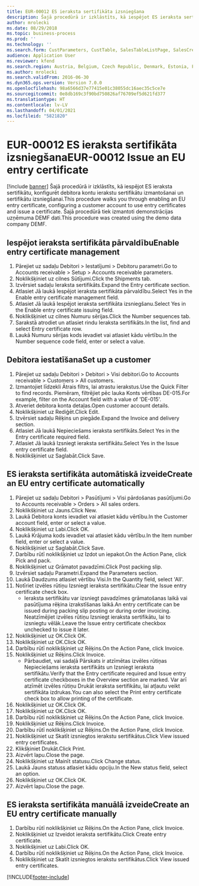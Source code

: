 ```yaml
---
title: EUR-00012 ES ieraksta sertifikāta izsniegšana
description: Šajā procedūrā ir izklāstīts, kā iespējot ES ieraksta sertifikātu, konfigurēt debitora kontu ierakstu sertifikātu izmantošanai un sertifikātu izsniegšanai.
author: mrolecki
ms.date: 08/29/2018
ms.topic: business-process
ms.prod: ''
ms.technology: ''
ms.search.form: CustParameters, CustTable, SalesTableListPage, SalesCreateOrder, SalesTable, SalesEditLines,  CustInvoiceJournal, CustEntryCertificateJour_W, SrsReportViewerForm
audience: Application User
ms.reviewer: kfend
ms.search.region: Austria, Belgium, Czech Republic, Denmark, Estonia, Finland, France, Germany, Hungary, Ireland, Italy, Latvia, Lithuania, Netherlands, Poland, Spain, Sweden, United Kingdom
ms.author: mrolecki
ms.search.validFrom: 2016-06-30
ms.dyn365.ops.version: Version 7.0.0
ms.openlocfilehash: 98a6566d37e77415e01c38055dc16aec35c5ce7e
ms.sourcegitcommit: 0e8db169c3f90bd750826af76709ef5d621fd377
ms.translationtype: HT
ms.contentlocale: lv-LV
ms.lasthandoff: 04/01/2021
ms.locfileid: "5821820"
---
```

# <a name="eur-00012-issue-an-eu-entry-certificate"></a><span data-ttu-id="f7686-103">EUR-00012 ES ieraksta sertifikāta izsniegšana</span><span class="sxs-lookup"><span data-stu-id="f7686-103">EUR-00012 Issue an EU entry certificate</span></span>

[!include [banner](../../includes/banner.md)]
<span data-ttu-id="f7686-104">Šajā procedūrā ir izklāstīts, kā iespējot ES ieraksta sertifikātu, konfigurēt debitora kontu ierakstu sertifikātu izmantošanai un sertifikātu izsniegšanai.</span><span class="sxs-lookup"><span data-stu-id="f7686-104">This procedure walks you through enabling an EU entry certificate, configuring a customer account to use entry certificates and issue a certificate.</span></span> <span data-ttu-id="f7686-105">Šajā procedūrā tiek izmantoti demonstrācijas uzņēmuma DEMF dati.</span><span class="sxs-lookup"><span data-stu-id="f7686-105">This procedure was created using the demo data company DEMF.</span></span>


## <a name="enable-entry-certificate-management"></a><span data-ttu-id="f7686-106">Iespējot ieraksta sertifikāta pārvaldību</span><span class="sxs-lookup"><span data-stu-id="f7686-106">Enable entry certificate management</span></span>
1. <span data-ttu-id="f7686-107">Pārejiet uz sadaļu Debitori > Iestatījumi > Debitoru parametri.</span><span class="sxs-lookup"><span data-stu-id="f7686-107">Go to Accounts receivable > Setup > Accounts receivable parameters.</span></span>
2. <span data-ttu-id="f7686-108">Noklikšķiniet uz cilnes Sūtījumi.</span><span class="sxs-lookup"><span data-stu-id="f7686-108">Click the Shipments tab.</span></span>
3. <span data-ttu-id="f7686-109">Izvērsiet sadaļu Ieraksta sertifikāts.</span><span class="sxs-lookup"><span data-stu-id="f7686-109">Expand the Entry certificate section.</span></span>
4. <span data-ttu-id="f7686-110">Atlasiet Jā laukā Iespējot ieraksta sertifikāta pārvaldību.</span><span class="sxs-lookup"><span data-stu-id="f7686-110">Select Yes in the Enable entry certificate management field.</span></span>
5. <span data-ttu-id="f7686-111">Atlasiet Jā laukā Iespējot ieraksta sertifikāta izsniegšanu.</span><span class="sxs-lookup"><span data-stu-id="f7686-111">Select Yes in the Enable entry certificate issuing field.</span></span>
6. <span data-ttu-id="f7686-112">Noklikšķiniet uz cilnes Numuru sērijas.</span><span class="sxs-lookup"><span data-stu-id="f7686-112">Click the Number sequences tab.</span></span>
7. <span data-ttu-id="f7686-113">Sarakstā atrodiet un atlasiet rindu Ieraksta sertifikāts.</span><span class="sxs-lookup"><span data-stu-id="f7686-113">In the list, find and select Entry certificate row.</span></span>
8. <span data-ttu-id="f7686-114">Laukā Numuru sērijas kods ievadiet vai atlasiet kādu vērtību.</span><span class="sxs-lookup"><span data-stu-id="f7686-114">In the Number sequence code field, enter or select a value.</span></span>

## <a name="set-up-a-customer"></a><span data-ttu-id="f7686-115">Debitora iestatīšana</span><span class="sxs-lookup"><span data-stu-id="f7686-115">Set up a customer</span></span>
1. <span data-ttu-id="f7686-116">Pārejiet uz sadaļu Debitori > Debitori > Visi debitori.</span><span class="sxs-lookup"><span data-stu-id="f7686-116">Go to Accounts receivable > Customers > All customers.</span></span>
2. <span data-ttu-id="f7686-117">Izmantojiet līdzekli Ātrais filtrs, lai atrastu ierakstus.</span><span class="sxs-lookup"><span data-stu-id="f7686-117">Use the Quick Filter to find records.</span></span> <span data-ttu-id="f7686-118">Piemēram, filtrējiet pēc lauka Konts vērtības DE-015.</span><span class="sxs-lookup"><span data-stu-id="f7686-118">For example, filter on the Account field with a value of 'DE-015'.</span></span>
3. <span data-ttu-id="f7686-119">Atveriet debitora konta detaļas.</span><span class="sxs-lookup"><span data-stu-id="f7686-119">Open customer account details.</span></span>
4. <span data-ttu-id="f7686-120">Noklikšķiniet uz Rediģēt.</span><span class="sxs-lookup"><span data-stu-id="f7686-120">Click Edit.</span></span>
5. <span data-ttu-id="f7686-121">Izvērsiet sadaļu Rēķins un piegāde.</span><span class="sxs-lookup"><span data-stu-id="f7686-121">Expand the Invoice and delivery section.</span></span>
6. <span data-ttu-id="f7686-122">Atlasiet Jā laukā Nepieciešams ieraksta sertifikāts.</span><span class="sxs-lookup"><span data-stu-id="f7686-122">Select Yes in the Entry certificate required field.</span></span>
7. <span data-ttu-id="f7686-123">Atlasiet Jā laukā Izsniegt ieraksta sertifikātu.</span><span class="sxs-lookup"><span data-stu-id="f7686-123">Select Yes in the Issue entry certificate field.</span></span>
8. <span data-ttu-id="f7686-124">Noklikšķiniet uz Saglabāt.</span><span class="sxs-lookup"><span data-stu-id="f7686-124">Click Save.</span></span>

## <a name="create-an-eu-entry-certificate-automatically"></a><span data-ttu-id="f7686-125">ES ieraksta sertifikāta automātiskā izveide</span><span class="sxs-lookup"><span data-stu-id="f7686-125">Create an EU entry certificate automatically</span></span>
1. <span data-ttu-id="f7686-126">Pārejiet uz sadaļu Debitori > Pasūtījumi > Visi pārdošanas pasūtījumi.</span><span class="sxs-lookup"><span data-stu-id="f7686-126">Go to Accounts receivable > Orders > All sales orders.</span></span>
2. <span data-ttu-id="f7686-127">Noklikšķiniet uz Jauns.</span><span class="sxs-lookup"><span data-stu-id="f7686-127">Click New.</span></span>
3. <span data-ttu-id="f7686-128">Laukā Debitora konts ievadiet vai atlasiet kādu vērtību.</span><span class="sxs-lookup"><span data-stu-id="f7686-128">In the Customer account field, enter or select a value.</span></span>
4. <span data-ttu-id="f7686-129">Noklikšķiniet uz Labi.</span><span class="sxs-lookup"><span data-stu-id="f7686-129">Click OK.</span></span>
5. <span data-ttu-id="f7686-130">Laukā Krājuma kods ievadiet vai atlasiet kādu vērtību.</span><span class="sxs-lookup"><span data-stu-id="f7686-130">In the Item number field, enter or select a value.</span></span>
6. <span data-ttu-id="f7686-131">Noklikšķiniet uz Saglabāt.</span><span class="sxs-lookup"><span data-stu-id="f7686-131">Click Save.</span></span>
7. <span data-ttu-id="f7686-132">Darbību rūtī noklikšķiniet uz Izdot un iepakot.</span><span class="sxs-lookup"><span data-stu-id="f7686-132">On the Action Pane, click Pick and pack.</span></span>
8. <span data-ttu-id="f7686-133">Noklikšķiniet uz Grāmatot pavadzīmi.</span><span class="sxs-lookup"><span data-stu-id="f7686-133">Click Post packing slip.</span></span>
9. <span data-ttu-id="f7686-134">Izvērsiet sadaļu Parametri.</span><span class="sxs-lookup"><span data-stu-id="f7686-134">Expand the Parameters section.</span></span>
10. <span data-ttu-id="f7686-135">Laukā Daudzums atlasiet vērtību Visi.</span><span class="sxs-lookup"><span data-stu-id="f7686-135">In the Quantity field, select 'All'.</span></span>
11. <span data-ttu-id="f7686-136">Notīriet izvēles rūtiņu Izsniegt ieraksta sertifikātu.</span><span class="sxs-lookup"><span data-stu-id="f7686-136">Clear the Issue entry certificate check box.</span></span>
    * <span data-ttu-id="f7686-137">Ieraksta sertifikātu var izsniegt pavadzīmes grāmatošanas laikā vai pasūtījuma rēķina izrakstīšanas laikā.</span><span class="sxs-lookup"><span data-stu-id="f7686-137">An entry certificate can be issued during packing slip posting or during order invoicing.</span></span> <span data-ttu-id="f7686-138">Neatzīmējiet izvēles rūtiņu Izsniegt ieraksta sertifikātu, lai to izsniegtu vēlāk.</span><span class="sxs-lookup"><span data-stu-id="f7686-138">Leave the Issue entry certificate checkbox unchecked to issue it later.</span></span>  
12. <span data-ttu-id="f7686-139">Noklikšķiniet uz OK.</span><span class="sxs-lookup"><span data-stu-id="f7686-139">Click OK.</span></span>
13. <span data-ttu-id="f7686-140">Noklikšķiniet uz OK.</span><span class="sxs-lookup"><span data-stu-id="f7686-140">Click OK.</span></span>
14. <span data-ttu-id="f7686-141">Darbību rūtī noklikšķiniet uz Rēķins.</span><span class="sxs-lookup"><span data-stu-id="f7686-141">On the Action Pane, click Invoice.</span></span>
15. <span data-ttu-id="f7686-142">Noklikšķiniet uz Rēķins.</span><span class="sxs-lookup"><span data-stu-id="f7686-142">Click Invoice.</span></span>
    * <span data-ttu-id="f7686-143">Pārbaudiet, vai sadaļā Pārskats ir atzīmētas izvēles rūtiņas Nepieciešams ieraksta sertifikāts un Izsniegt ieraksta sertifikātu.</span><span class="sxs-lookup"><span data-stu-id="f7686-143">Verify that the Entry certificate required and Issue entry certificate checkboxes in the Overview section are marked.</span></span>  <span data-ttu-id="f7686-144">Var arī atzīmēt izvēles rūtiņu Drukāt ieraksta sertifikātu, lai atļautu veikt sertifikāta izdrukas.</span><span class="sxs-lookup"><span data-stu-id="f7686-144">You can also select the Print entry certificate check box to allow printing of the certificate.</span></span>  
16. <span data-ttu-id="f7686-145">Noklikšķiniet uz OK.</span><span class="sxs-lookup"><span data-stu-id="f7686-145">Click OK.</span></span>
17. <span data-ttu-id="f7686-146">Noklikšķiniet uz OK.</span><span class="sxs-lookup"><span data-stu-id="f7686-146">Click OK.</span></span>
18. <span data-ttu-id="f7686-147">Darbību rūtī noklikšķiniet uz Rēķins.</span><span class="sxs-lookup"><span data-stu-id="f7686-147">On the Action Pane, click Invoice.</span></span>
19. <span data-ttu-id="f7686-148">Noklikšķiniet uz Rēķins.</span><span class="sxs-lookup"><span data-stu-id="f7686-148">Click Invoice.</span></span>
20. <span data-ttu-id="f7686-149">Darbību rūtī noklikšķiniet uz Rēķins.</span><span class="sxs-lookup"><span data-stu-id="f7686-149">On the Action Pane, click Invoice.</span></span>
21. <span data-ttu-id="f7686-150">Noklikšķiniet uz Skatīt izsniegtos ierakstu sertifikātus.</span><span class="sxs-lookup"><span data-stu-id="f7686-150">Click View issued entry certificates.</span></span>
22. <span data-ttu-id="f7686-151">Klikšķiniet Drukāt.</span><span class="sxs-lookup"><span data-stu-id="f7686-151">Click Print.</span></span>
23. <span data-ttu-id="f7686-152">Aizvērt lapu.</span><span class="sxs-lookup"><span data-stu-id="f7686-152">Close the page.</span></span>
24. <span data-ttu-id="f7686-153">Noklikšķiniet uz Mainīt statusu.</span><span class="sxs-lookup"><span data-stu-id="f7686-153">Click Change status.</span></span>
25. <span data-ttu-id="f7686-154">Laukā Jauns statuss atlasiet kādu opciju.</span><span class="sxs-lookup"><span data-stu-id="f7686-154">In the New status field, select an option.</span></span>
26. <span data-ttu-id="f7686-155">Noklikšķiniet uz OK.</span><span class="sxs-lookup"><span data-stu-id="f7686-155">Click OK.</span></span>
27. <span data-ttu-id="f7686-156">Aizvērt lapu.</span><span class="sxs-lookup"><span data-stu-id="f7686-156">Close the page.</span></span>

## <a name="create-an-eu-entry-certificate-manually"></a><span data-ttu-id="f7686-157">ES ieraksta sertifikāta manuālā izveide</span><span class="sxs-lookup"><span data-stu-id="f7686-157">Create an EU entry certificate manually</span></span>
1. <span data-ttu-id="f7686-158">Darbību rūtī noklikšķiniet uz Rēķins.</span><span class="sxs-lookup"><span data-stu-id="f7686-158">On the Action Pane, click Invoice.</span></span>
2. <span data-ttu-id="f7686-159">Noklikšķiniet uz Izveidot ieraksta sertifikātu.</span><span class="sxs-lookup"><span data-stu-id="f7686-159">Click Create entry certificate.</span></span>
3. <span data-ttu-id="f7686-160">Noklikšķiniet uz Labi.</span><span class="sxs-lookup"><span data-stu-id="f7686-160">Click OK.</span></span>
4. <span data-ttu-id="f7686-161">Darbību rūtī noklikšķiniet uz Rēķins.</span><span class="sxs-lookup"><span data-stu-id="f7686-161">On the Action Pane, click Invoice.</span></span>
5. <span data-ttu-id="f7686-162">Noklikšķiniet uz Skatīt izsniegtos ierakstu sertifikātus.</span><span class="sxs-lookup"><span data-stu-id="f7686-162">Click View issued entry certificates.</span></span>



[!INCLUDE[footer-include](../../../includes/footer-banner.md)]